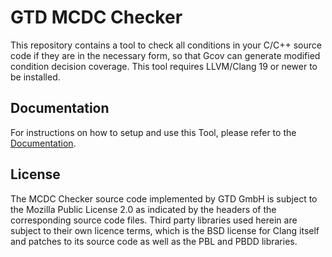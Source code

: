 # GTD MCDC Checker

This repository contains a tool to check all conditions in your C/C++ source code if they are in
the necessary form, so that Gcov can generate modified condition decision
coverage. This tool requires LLVM/Clang 19 or newer to be installed.

## Documentation

For instructions on how to setup and use this Tool, please refer to the
[Documentation](https://gtd-gmbh.gitlab.io/mcdc-checker/mcdc-checker).

## License

The MCDC Checker source code implemented by GTD GmbH is subject to the Mozilla Public License 2.0
as indicated by the headers of the corresponding source code files. Third party libraries used
herein are subject to their own licence terms, which is the BSD license for Clang itself and
patches to its source code as well as the PBL and PBDD libraries.
